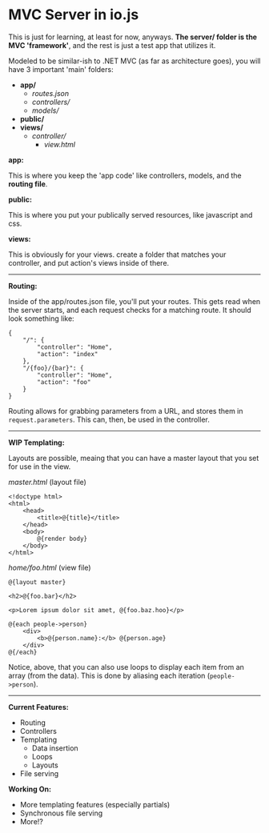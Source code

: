 MVC Server in io.js
===================

This is just for learning, at least for now, anyways. **The server/ folder is the MVC 'framework'**, and the rest is just a test app that utilizes it.

Modeled to be similar-ish to .NET MVC (as far as architecture goes), you will have 3 important 'main' folders:

- **app/**
  - *routes.json*
  - *controllers/*
  - *models/*
- **public/**
- **views/**
  - *controller/*
    - *view.html*

**app:**

This is where you keep the 'app code' like controllers, models, and the **routing file**.

**public:**

This is where you put your publically served resources, like javascript and css.

**views:**

This is obviously for your views. create a folder that matches your controller, and put action's views inside of there.
____________________________________________________________

**Routing:**

Inside of the app/routes.json file, you'll put your routes. This gets read when the server starts, and each request checks for a matching route. It should look something like:

    {
    	"/": {
    		"controller": "Home",
    		"action": "index"
    	},
    	"/{foo}/{bar}": {
    		"controller": "Home",
    		"action": "foo"
    	}
    }

Routing allows for grabbing parameters from a URL, and stores them in `request.parameters`. This can, then, be used in the controller.
____________________________________________________________

**WIP Templating:**

Layouts are possible, meaing that you can have a master layout that you set for use in the view.

*master.html* (layout file)

    <!doctype html>
    <html>
    	<head>
    		<title>@{title}</title>
    	</head>
    	<body>
    		@{render body}
    	</body>
    </html>
  
*home/foo.html* (view file)

    @{layout master}
    
    <h2>@{foo.bar}</h2>
    
    <p>Lorem ipsum dolor sit amet, @{foo.baz.hoo}</p>
    
    @{each people->person}
    	<div>
    		<b>@{person.name}:</b> @{person.age}
    	</div>
    @{/each}
  
Notice, above, that you can also use loops to display each item from an array (from the data). This is done by aliasing each iteration (`people->person`).
____________________________________________________________

**Current Features:**

- Routing
- Controllers
- Templating
  - Data insertion
  - Loops
  - Layouts
- File serving

**Working On:**

- More templating features (especially partials)
- Synchronous file serving
- More!?
